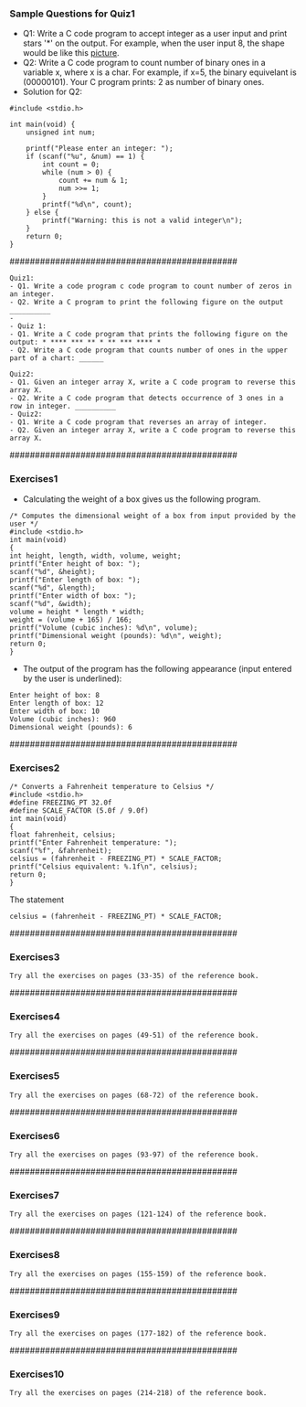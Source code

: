 ### Sample Questions for Quiz1

- Q1: Write a C code program to accept integer as a user input and print stars '*' on the output. For example, when the user input 8, the shape would be like this [picture](https://drive.google.com/file/d/16PQdUGh1IYMC55qDvf2i1IlcCJ_gAt-M/view?usp=drive_link).
- Q2: Write a C code program to count number of binary ones in a variable x, where x is a char. For example, if x=5, the binary equivelant is (00000101). Your C program prints: 2 as number of binary ones.
- Solution for Q2:


```
#include <stdio.h>

int main(void) {
    unsigned int num;

    printf("Please enter an integer: ");
    if (scanf("%u", &num) == 1) {
        int count = 0;
        while (num > 0) {
            count += num & 1;
            num >>= 1;
        }
        printf("%d\n", count);
    } else {
        printf("Warning: this is not a valid integer\n");
    }
    return 0;
}

```
#############################################
```
Quiz1: 
- Q1. Write a code program c code program to count number of zeros in an integer.
- Q2. Write a C program to print the following figure on the output __________
-
- Quiz 1:
- Q1. Write a C code program that prints the following figure on the output: * **** *** ** * ** *** **** *
- Q2. Write a C code program that counts number of ones in the upper part of a chart: ______

Quiz2:
- Q1. Given an integer array X, write a C code program to reverse this array X.
- Q2. Write a C code program that detects occurrence of 3 ones in a row in integer. __________
- Quiz2:
- Q1. Write a C code program that reverses an array of integer.
- Q2. Given an integer array X, write a C code program to reverse this array X.
```
#############################################


### Exercises1
- Calculating the weight of a box gives us the following program.
```
/* Computes the dimensional weight of a box from input provided by the user */
#include <stdio.h>
int main(void)
{
int height, length, width, volume, weight;
printf("Enter height of box: ");
scanf("%d", &height);
printf("Enter length of box: ");
scanf("%d", &length);
printf("Enter width of box: ");
scanf("%d", &width);
volume = height * length * width;
weight = (volume + 165) / 166;
printf("Volume (cubic inches): %d\n", volume);
printf("Dimensional weight (pounds): %d\n", weight);
return 0;
}
```
- The output of the program has the following appearance (input entered by the user is underlined):

```
Enter height of box: 8
Enter length of box: 12
Enter width of box: 10
Volume (cubic inches): 960
Dimensional weight (pounds): 6
```
#############################################
### Exercises2

```
/* Converts a Fahrenheit temperature to Celsius */
#include <stdio.h>
#define FREEZING_PT 32.0f
#define SCALE_FACTOR (5.0f / 9.0f)
int main(void)
{
float fahrenheit, celsius;
printf("Enter Fahrenheit temperature: ");
scanf("%f", &fahrenheit);
celsius = (fahrenheit - FREEZING_PT) * SCALE_FACTOR;
printf("Celsius equivalent: %.1f\n", celsius);
return 0;
}
```
The statement
```
celsius = (fahrenheit - FREEZING_PT) * SCALE_FACTOR;
```
#############################################
### Exercises3

```
Try all the exercises on pages (33-35) of the reference book.
```


#############################################
### Exercises4

```
Try all the exercises on pages (49-51) of the reference book.
```

#############################################
### Exercises5

```
Try all the exercises on pages (68-72) of the reference book.
```

#############################################
### Exercises6

```
Try all the exercises on pages (93-97) of the reference book.
```

#############################################
### Exercises7

```
Try all the exercises on pages (121-124) of the reference book.
```

#############################################
### Exercises8

```
Try all the exercises on pages (155-159) of the reference book.
```

#############################################
### Exercises9

```
Try all the exercises on pages (177-182) of the reference book.
```
#############################################
### Exercises10

```
Try all the exercises on pages (214-218) of the reference book.
```

